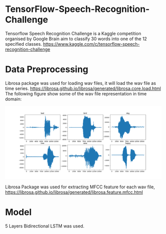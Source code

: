 # TensorFlow-Speech-Recognition-Challenge

Tensorflow Speech Recognition Challenge is a Kaggle competition organised by Google Brain aim to classify 30 words into one of the 12 specified classes.
https://www.kaggle.com/c/tensorflow-speech-recognition-challenge


# Data Preprocessing
Librosa package was used for loading wav files, it will load the wav file as time series. 
https://librosa.github.io/librosa/generated/librosa.core.load.html
The following figure show some of the wav file representation in time domain: 
<p align="center">
  <img src="all.png">
</p>

Librosa Package was used for extracting MFCC feature for each wav file, https://librosa.github.io/librosa/generated/librosa.feature.mfcc.html

# Model
5 Layers Bidirectional LSTM was used.
